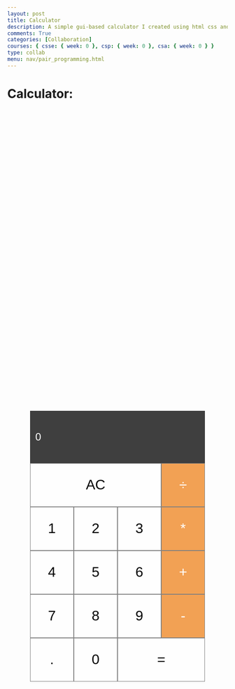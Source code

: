 ```yaml
---
layout: post
title: Calculator
description: A simple gui-based calculator I created using html css and javascript.
comments: True
categories: [Collaboration]
courses: { csse: { week: 0 }, csp: { week: 0 }, csa: { week: 0 } }
type: collab
menu: nav/pair_programming.html
---
```


# Calculator:

<head>
  <meta charset="UTF-8">
  <meta name="viewport" content="width=device-width, initial-scale=1.0">
  <title>Imaad's Calculator</title>
  <style>
    button {
      cursor: pointer;
      font-size: 2rem;
      border: 1px solid grey;
      outline: none;
      background-color: rgba(255, 255, 255, .75);
    }
    button:hover {
      background-color: grey;
    }
    .operator {
      background-color: #f2a154;
      color: white;
    }
    .calculator {
      display: grid;
      justify-content: center;
      align-content: center;
      min-height: 50vh;
      grid-template-columns: repeat(4, 100px);
      grid-template-rows: minmax(120px, auto) repeat(5, 100px);
    }
    .two-spaces {
      grid-column: span 2;
    }
    .three-spaces {
      grid-column: span 3;
    }
    .display {
      grid-column: 1 / -1;
      background-color: rgba(0, 0, 0, .75);
      display: flex;
      align-items: flex-end;
      justify-content: space-around;
      flex-direction: column;
      padding: 10px;
      word-wrap: break-word;
      word-break: break-all;
    }
    input {
      width: 100%;
      border: none;
      font-size: 1.5rem;
      background-color: transparent;
      color: white;
    }
  </style>
</head>

<body>
  <div class="calculator">
    <div class="display">
      <input type="text" id="result" value="0" disabled>
    </div>
    <button id="clear" class="three-spaces" onclick="clearDisplay()">AC</button>
    <button class="operator" onclick="appendSymbol('/')">÷</button>
    <button onclick="appendSymbol('1')">1</button>
    <button onclick="appendSymbol('2')">2</button>
    <button onclick="appendSymbol('3')">3</button>
    <button class="operator" onclick="appendSymbol('*')">*</button>
    <button onclick="appendSymbol('4')">4</button>
    <button onclick="appendSymbol('5')">5</button>
    <button onclick="appendSymbol('6')">6</button>
    <button class="operator" onclick="appendSymbol('+')">+</button>
    <button onclick="appendSymbol('7')">7</button>
    <button onclick="appendSymbol('8')">8</button>
    <button onclick="appendSymbol('9')">9</button>
    <button class="operator" onclick="appendSymbol('-')">-</button>
    <button onclick="appendSymbol('.')">.</button>
    <button onclick="appendSymbol('0')">0</button>
    <button id="equals" class="two-spaces" onclick="calculate()">=</button>
  </div>
  <script>
    let currentInput = '';
    function appendSymbol(symbol) {
      currentInput += symbol;
      updateDisplay(currentInput);
    }
    function calculate() {
      try {
        const result = eval(currentInput);
        updateDisplay(result);
        currentInput = result.toString();
      } catch (error) {
        updateDisplay('Error');
        currentInput = '';
      }
    }
    function clearDisplay() {
      currentInput = '';
      updateDisplay('0');
    }
    function updateDisplay(content) {
      document.getElementById('result').value = content;
    }

  </script>
</body>

<script src="https://utteranc.es/client.js"
        repo="student2"
        issue-term="pathname"
        theme="github-light"
        crossorigin="anonymous"
        async>
</script>
